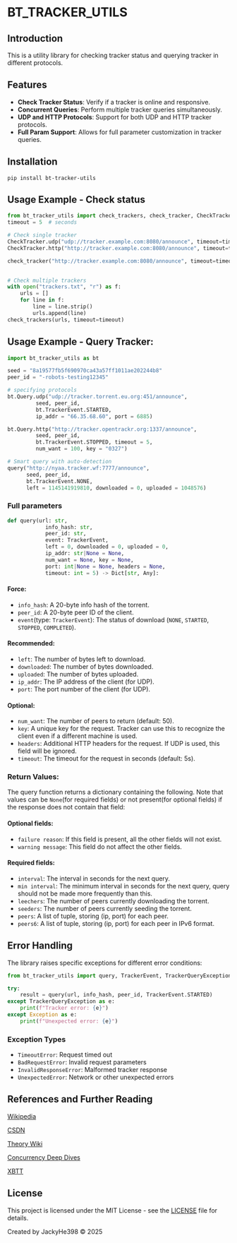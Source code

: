 # BT_TRACKER_UTILS

## Introduction

This is a utility library for checking tracker status and querying tracker in different protocols.

## Features

- **Check Tracker Status**: Verify if a tracker is online and responsive.
- **Concurrent Queries**: Perform multiple tracker queries simultaneously.
- **UDP and HTTP Protocols**: Support for both UDP and HTTP tracker protocols.
- **Full Param Support**: Allows for full parameter customization in tracker queries.

## Installation

```
pip install bt-tracker-utils
```

## Usage Example - Check status

```python
from bt_tracker_utils import check_trackers, check_tracker, CheckTracker
timeout = 5  # seconds

# Check single tracker
CheckTracker.udp("udp://tracker.example.com:8080/announce", timeout=timeout)
CheckTracker.http("http://tracker.example.com:8080/announce", timeout=timeout)

check_tracker("http://tracker.example.com:8080/announce", timeout=timeout) # smart checking, identifies protocol automatically

 
# Check multiple trackers
with open("trackers.txt", "r") as f:
    urls = []
    for line in f:
        line = line.strip()
        urls.append(line)
check_trackers(urls, timeout=timeout)
```

## Usage Example - Query Tracker:

```python
import bt_tracker_utils as bt

seed = "8a19577fb5f690970ca43a57ff1011ae202244b8"
peer_id = "-robots-testing12345"

# specifying protocols
bt.Query.udp("udp://tracker.torrent.eu.org:451/announce",
         seed, peer_id,
         bt.TrackerEvent.STARTED,
         ip_addr = "66.35.68.60", port = 6885)

bt.Query.http("http://tracker.opentrackr.org:1337/announce",
         seed, peer_id,
         bt.TrackerEvent.STOPPED, timeout = 5,
         num_want = 100, key = "0327")

# Smart query with auto-detection
query("http://nyaa.tracker.wf:7777/announce",
      seed, peer_id,
      bt.TrackerEvent.NONE,
      left = 1145141919810, downloaded = 0, uploaded = 1048576)
```

### Full parameters

```python
def query(url: str,
            info_hash: str,
            peer_id: str,  
            event: TrackerEvent, 
            left = 0, downloaded = 0, uploaded = 0, 
            ip_addr: str|None = None,
            num_want = None, key = None,
            port: int|None = None, headers = None,
            timeout: int = 5) -> Dict[str, Any]:
```

#### Force:

- `info_hash`: A 20-byte info hash of the torrent.
- `peer_id`: A 20-byte peer ID of the client.
- `event`(type: `TrackerEvent`): The status of download (`NONE`, `STARTED`, `STOPPED`, `COMPLETED`).

#### Recommended:

- `left`: The number of bytes left to download.
- `downloaded`: The number of bytes downloaded.
- `uploaded`: The number of bytes uploaded.
- `ip_addr`: The IP address of the client (for UDP).
- `port`: The port number of the client (for UDP).

#### Optional:

- `num_want`: The number of peers to return (default: 50).
- `key`: A unique key for the request. Tracker can use this to recognize the client even if a different machine is used.
- `headers`: Additional HTTP headers for the request. If UDP is used, this field will be ignored.
- `timeout`: The timeout for the request in seconds (default: 5s).

### Return Values:

The query function returns a dictionary containing the following. Note that values can be `None`(for required fields) or not present(for optional fields) if the response does not contain that field:

#### Optional fields:

- `failure reason`: If this field is present, all the other fields will not exist.
- `warning message`: This field do not affect the other fields.

#### Required fields:

- `interval`: The interval in seconds for the next query.
- `min interval`: The minimum interval in seconds for the next query, query should not be made more frequently than this.
- `leechers`: The number of peers currently downloading the torrent.
- `seeders`: The number of peers currently seeding the torrent.
- `peers`: A list of tuple, storing (ip, port) for each peer.
- `peers6`: A list of tuple, storing (ip, port) for each peer in IPv6 format.

## Error Handling

The library raises specific exceptions for different error conditions:

```python
from bt_tracker_utils import query, TrackerEvent, TrackerQueryException

try:
    result = query(url, info_hash, peer_id, TrackerEvent.STARTED)
except TrackerQueryException as e:
    print(f"Tracker error: {e}")
except Exception as e:
    print(f"Unexpected error: {e}")
```

### Exception Types

- `TimeoutError`: Request timed out
- `BadRequestError`: Invalid request parameters
- `InvalidResponseError`: Malformed tracker response
- `UnexpectedError`: Network or other unexpected errors

## References and Further Reading

[Wikipedia](https://en.wikipedia.org/wiki/BitTorrent_tracker)

[CSDN](https://blog.csdn.net/zyd_15221378768/article/details/79785075)

[Theory Wiki](https://wiki.theory.org/BitTorrent_Tracker_Protocol)

[Concurrency Deep Dives](https://concurrencydeepdives.com/udp-tracker-protocol/)

[XBTT](https://xbtt.sourceforge.net/udp_tracker_protocol.html)


## License

This project is licensed under the MIT License - see the [LICENSE](LICENSE) file for details.

Created by JackyHe398 © 2025
